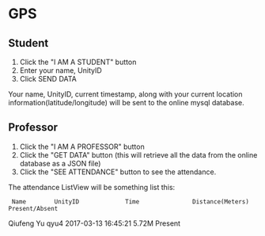 # GPS

## Student
1. Click the "I AM A STUDENT" button
2. Enter your name, UnityID
3. Click SEND DATA

Your name, UnityID, current timestamp, along with your current location information(latitude/longitude) will be sent to the online mysql database.

## Professor
1. Click the "I AM A PROFESSOR" button
2. Click the "GET DATA" button (this will retrieve all the data from the online database as a JSON file)
3. Click the "SEE ATTENDANCE" button to see the attendance.

The attendance ListView will be something list this:

     Name        UnityID             Time               Distance(Meters)        Present/Absent
  Qiufeng Yu      qyu4        2017-03-13 16:45:21           5.72M                  Present
